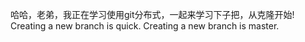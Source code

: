 哈哈，老弟，我正在学习使用git分布式，一起来学习下子把，从克隆开始!
Creating a new branch is quick.
Creating a new branch is master.
